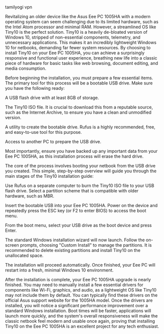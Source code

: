 tamilyogi vpn


Revitalizing an older device like the Asus Eee PC 1005HA with a modern operating system can seem challenging due to its limited hardware, such as the Intel Atom processor and minimal RAM. However, a streamlined OS like Tiny10 is the perfect solution. Tiny10 is a heavily de-bloated version of Windows 10, stripped of non-essential components, telemetry, and unnecessary applications. This makes it an incredibly lightweight Windows 10 for netbooks, demanding far fewer system resources. By choosing to install Tiny10 on your Eee PC 1005HA, you can achieve a surprisingly responsive and functional user experience, breathing new life into a classic piece of hardware for basic tasks like web browsing, document editing, and media consumption.



Before beginning the installation, you must prepare a few essential items. The primary tool for this process will be a bootable USB drive. Make sure you have the following ready:




A USB flash drive with at least 8GB of storage.


The Tiny10 ISO file. It is crucial to download this from a reputable source, such as the Internet Archive, to ensure you have a clean and unmodified version.


A utility to create the bootable drive. Rufus is a highly recommended, free, and easy-to-use tool for this purpose.


Access to another PC to prepare the USB drive.


Most importantly, ensure you have backed up any important data from your Eee PC 1005HA, as this installation process will erase the hard drive.





The core of the process involves booting your netbook from the USB drive you created. This simple, step-by-step overview will guide you through the main stages of the Tiny10 installation guide:




Use Rufus on a separate computer to burn the Tiny10 ISO file to your USB flash drive. Select a partition scheme that is compatible with older hardware, such as MBR.


Insert the bootable USB into your Eee PC 1005HA. Power on the device and repeatedly press the ESC key (or F2 to enter BIOS) to access the boot menu.


From the boot menu, select your USB drive as the boot device and press Enter.


The standard Windows installation wizard will now launch. Follow the on-screen prompts, choosing \"Custom Install\" to manage the partitions. It is recommended to delete existing partitions and install Tiny10 on the unallocated space.


The installation will proceed automatically. Once finished, your Eee PC will restart into a fresh, minimal Windows 10 environment.





After the installation is complete, your Eee PC 1005HA upgrade is nearly finished. You may need to manually install a few essential drivers for components like Wi-Fi, graphics, and audio, as a lightweight OS like Tiny10 may not include them by default. You can typically find these drivers on the official Asus support website for the 1005HA model. Once the drivers are installed, you will notice a significant performance improvement over a standard Windows installation. Boot times will be faster, applications will launch more quickly, and the system's overall responsiveness will make the classic netbook feel modern and usable once again, proving that installing Tiny10 on the Eee PC 1005HA is an excellent project for any tech enthusiast.

